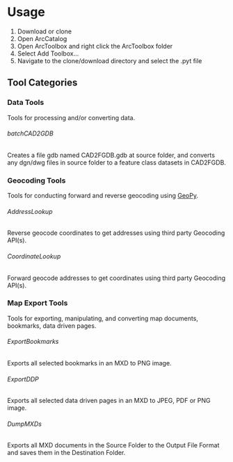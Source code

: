 # Usage
1. Download or clone
2. Open ArcCatalog
3. Open ArcToolbox and right click the ArcToolbox folder
4. Select Add Toolbox...
5. Navigate to the clone/download directory and select the .pyt file

## Tool Categories
### Data Tools
Tools for processing and/or converting data.

###### batchCAD2GDB

Creates a file gdb named CAD2FGDB.gdb at source folder, and converts any dgn/dwg files in source folder to a feature class datasets in CAD2FGDB.

### Geocoding Tools
Tools for conducting forward and reverse geocoding using [GeoPy](https://geopy.readthedocs.io/en/1.10.0/).

###### AddressLookup
Reverse geocode coordinates to get addresses using third party Geocoding API(s).

###### CoordinateLookup
Forward geocode addresses to get coordinates using third party Geocoding API(s).

### Map Export Tools
Tools for exporting, manipulating, and converting map documents, bookmarks, data driven pages.

###### ExportBookmarks
Exports all selected bookmarks in an MXD to PNG image.

###### ExportDDP
Exports all selected data driven pages in an MXD to JPEG, PDF or PNG image.

###### DumpMXDs
Exports all MXD documents in the Source Folder to the Output File Format and saves them in the Destination Folder.
